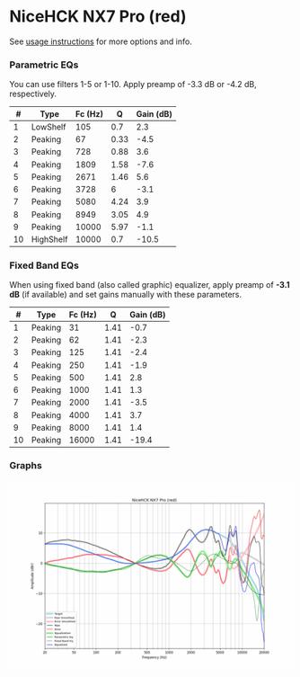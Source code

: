 # NiceHCK NX7 Pro (red)
See [usage instructions](https://github.com/jaakkopasanen/AutoEq#usage) for more options and info.

### Parametric EQs
You can use filters 1-5 or 1-10. Apply preamp of -3.3 dB or -4.2 dB, respectively.

|   # | Type      |   Fc (Hz) |    Q |   Gain (dB) |
|-----|-----------|-----------|------|-------------|
|   1 | LowShelf  |       105 | 0.7  |         2.3 |
|   2 | Peaking   |        67 | 0.33 |        -4.5 |
|   3 | Peaking   |       728 | 0.88 |         3.6 |
|   4 | Peaking   |      1809 | 1.58 |        -7.6 |
|   5 | Peaking   |      2671 | 1.46 |         5.6 |
|   6 | Peaking   |      3728 | 6    |        -3.1 |
|   7 | Peaking   |      5080 | 4.24 |         3.9 |
|   8 | Peaking   |      8949 | 3.05 |         4.9 |
|   9 | Peaking   |     10000 | 5.97 |        -1.1 |
|  10 | HighShelf |     10000 | 0.7  |       -10.5 |

### Fixed Band EQs
When using fixed band (also called graphic) equalizer, apply preamp of **-3.1 dB** (if available) and set gains manually with these parameters.

|   # | Type    |   Fc (Hz) |    Q |   Gain (dB) |
|-----|---------|-----------|------|-------------|
|   1 | Peaking |        31 | 1.41 |        -0.7 |
|   2 | Peaking |        62 | 1.41 |        -2.3 |
|   3 | Peaking |       125 | 1.41 |        -2.4 |
|   4 | Peaking |       250 | 1.41 |        -1.9 |
|   5 | Peaking |       500 | 1.41 |         2.8 |
|   6 | Peaking |      1000 | 1.41 |         1.3 |
|   7 | Peaking |      2000 | 1.41 |        -3.5 |
|   8 | Peaking |      4000 | 1.41 |         3.7 |
|   9 | Peaking |      8000 | 1.41 |         1.4 |
|  10 | Peaking |     16000 | 1.41 |       -19.4 |

### Graphs
![](./NiceHCK%20NX7%20Pro%20(red).png)
